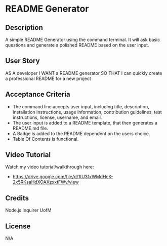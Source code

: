 # README Generator

## Description
A simple README Generator using the command terminal. It will ask basic questions and generate a polished README based on the user input.

## User Story

AS A developer
I WANT a README generator
SO THAT I can quickly create a professional README for a new project

## Acceptance Criteria

* The command line accepts user input, including title, description, installation instructions, usage information, contribution guidelines, test instructions, license, username, and email.
* The user input is added to a README template, that then generates a README.md file.
* A Badge is added to the README dependent on the users choice.
* Table Of Contents is functional.

## Video Tutorial
Watch my video tutorial/walkthrough here:
- https://drive.google.com/file/d/1tU3fxWMdHeK-2x5RKsaHdXOAXzxxtFWv/view

## Credits
Node.js
Inquirer
UofM

## License

N/A